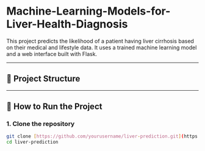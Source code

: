 # Machine-Learning-Models-for-Liver-Health-Diagnosis


This project predicts the likelihood of a patient having liver cirrhosis based on their medical and lifestyle data. It uses a trained machine learning model and a web interface built with Flask.

---

## 📁 Project Structure


---

## 🚀 How to Run the Project

### 1. Clone the repository
```bash
git clone [https://github.com/yourusername/liver-prediction.git](https://github.com/chaitanyaNageli/Machine-Learning-Models-for-Liver-Health-Diagnosi
cd liver-prediction
